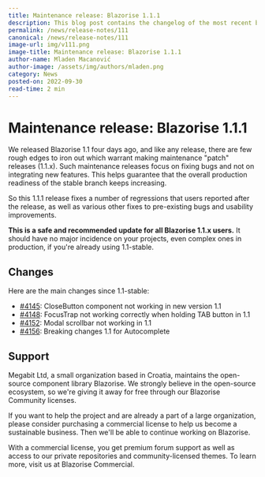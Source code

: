 ```yaml
---
title: Maintenance release: Blazorise 1.1.1
description: This blog post contains the changelog of the most recent bug fixes included in the Blazorise v1.1.1 release.
permalink: /news/release-notes/111
canonical: /news/release-notes/111
image-url: img/v111.png
image-title: Maintenance release: Blazorise 1.1.1
author-name: Mladen Macanović
author-image: /assets/img/authors/mladen.png
category: News
posted-on: 2022-09-30
read-time: 2 min
---
```


# Maintenance release: Blazorise 1.1.1

We released Blazorise 1.1 four days ago, and like any release, there are few rough edges to iron out which warrant making maintenance "patch" releases (1.1.x). Such maintenance releases focus on fixing bugs and not on integrating new features. This helps guarantee that the overall production readiness of the stable branch keeps increasing.

So this 1.1.1 release fixes a number of regressions that users reported after the release, as well as various other fixes to pre-existing bugs and usability improvements.

**This is a safe and recommended update for all Blazorise 1.1.x users.** It should have no major incidence on your projects, even complex ones in production, if you're already using 1.1-stable.

## Changes

Here are the main changes since 1.1-stable:

- [#4145](https://github.com/Megabit/Blazorise/issues/4145): CloseButton component not working in new version 1.1
- [#4148](https://github.com/Megabit/Blazorise/issues/4148): FocusTrap not working correctly when holding TAB button in 1.1
- [#4152](https://github.com/Megabit/Blazorise/issues/4152): Modal scrollbar not working in 1.1
- [#4156](https://github.com/Megabit/Blazorise/issues/4156): Breaking changes 1.1 for Autocomplete

## Support

Megabit Ltd, a small organization based in Croatia, maintains the open-source component library Blazorise. We strongly believe in the open-source ecosystem, so we're giving it away for free through our Blazorise Community licenses.

If you want to help the project and are already a part of a large organization, please consider purchasing a commercial license to help us become a sustainable business. Then we'll be able to continue working on Blazorise.

With a commercial license, you get premium forum support as well as access to our private repositories and community-licensed themes. To learn more, visit us at Blazorise Commercial.
